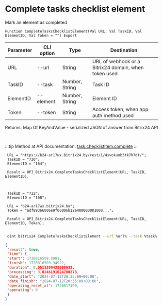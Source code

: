 ﻿---
sidebar_position: 6
---

# Complete tasks checklist element
 Mark an element as completed



`Function CompleteTasksChecklistElement(Val URL, Val TaskID, Val ElementID, Val Token = "") Export`

 | Parameter | CLI option | Type | Destination |
 |-|-|-|-|
 | URL | --url | String | URL of webhook or a Bitrix24 domain, when token used |
 | TaskID | --task | Number, String | Task ID |
 | ElementID | --element | Number, String | Element ID |
 | Token | --token | String | Access token, when app auth method used |

 
 Returns: Map Of KeyAndValue - serialized JSON of answer from Bitrix24 API

<br/>

:::tip
Method at API documentation: [task.checklistitem.complete](https://dev.1c-bitrix.ru/rest_help/tasks/task/checklistitem/complete.php)
:::
<br/>


```bsl title="Code example"
 URL = "https://b24-ar17wx.bitrix24.by/rest/1/4swokunb3tk7h7dt/";
 TaskID = "720";
 ElementID = "164";
 
 Result = OPI_Bitrix24.CompleteTasksChecklistElement(URL, TaskID, ElementID);
 
 
 
 TaskID = "722";
 ElementID = "168";
 
 URL = "b24-ar17wx.bitrix24.by";
 Token = "adf89366006e9f06006b12e400000001000...";
 
 Result = OPI_Bitrix24.CompleteTasksChecklistElement(URL, TaskID, ElementID, Token);
```
	


```sh title="CLI command example"
 
 oint bitrix24 CompleteTasksChecklistElement --url %url% --task %task% --element %element% --token %token%

```

```json title="Result"
{
 "result": true,
 "time": {
 "start": 1720816509.8981,
 "finish": 1720816509.94922,
 "duration": 0.0511200428009033,
 "processing": 0.0246191024780273,
 "date_start": "2024-07-12T20:35:09+00:00",
 "date_finish": "2024-07-12T20:35:09+00:00",
 "operating_reset_at": 1720817109,
 "operating": 0
 }
}
```
